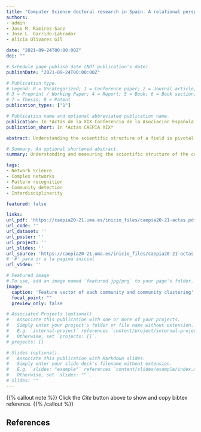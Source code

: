 ```yaml
---
title: "Computer Science doctoral research in Spain. A relational perspective"
authors:
- admin
- Jose M. Ramírez‐Sanz
- Jose L. Garrido‐Labrador
- Alicia Olivares Gil

date: "2021-09-24T00:00:00Z"
doi: ""

# Schedule page publish date (NOT publication's date).
publishDate: "2021-09-24T00:00:00Z"

# Publication type.
# Legend: 0 = Uncategorized; 1 = Conference paper; 2 = Journal article;
# 3 = Preprint / Working Paper; 4 = Report; 5 = Book; 6 = Book section;
# 7 = Thesis; 8 = Patent
publication_types: ["1"]

# Publication name and optional abbreviated publication name.
publication: In *Actas de la XIX Conferencia de la Asociación Española para la Inteligencia Artificial*
publication_short: In *Actas CAEPIA XIX*

abstract: Understanding the scientific structure of a field is pivotal for designing the strategic policy for the research development of the discipline and evaluating scientific production. The objective of this paper is to analyze and understand the structure of Computing Science as an area of knowledge in Spain. We use complex network analysis tools on the network representing the supervision and the participation in the examining committees of doctoral theses in this field. The results show a scientific network of academics characterized by a modular structure partially explained by specialization and a degree distribution compatible with a truncated power law. Also, we analyze the structure of the relationships between Artificial Intelligence and the rest of the fields, using the topic descriptors contained in each of the theses.

# Summary. An optional shortened abstract.
summary: Understanding and measuring the scientific structure of the computer Science field in Spain.

tags:
- Network Science
- Complex networks
- Pattern recognition
- Community detection
- Interdisciplinarity

featured: false

links:
url_pdf: 'https://caepia20-21.uma.es/inicio_files/caepia20-21-actas.pdf#page=702'
url_code: ''
url_dataset: ''
url_poster: ''
url_project: ''
url_slides: ''
url_source: 'https://caepia20-21.uma.es/inicio_files/caepia20-21-actas.pdf#page=702' 
# '#' para ir a la pagina inicial
url_video: ''

# Featured image
# To use, add an image named `featured.jpg/png` to your page's folder. 
image:
  caption: 'Feature vector of each community and community clustering'
  focal_point: ""
  preview_only: false

# Associated Projects (optional).
#   Associate this publication with one or more of your projects.
#   Simply enter your project's folder or file name without extension.
#   E.g. `internal-project` references `content/project/internal-project/index.md`.
#   Otherwise, set `projects: []`.
# projects: []

# Slides (optional).
#   Associate this publication with Markdown slides.
#   Simply enter your slide deck's filename without extension.
#   E.g. `slides: "example"` references `content/slides/example/index.md`.
#   Otherwise, set `slides: ""`.
# slides: ""
---
```


{{% callout note %}}
Click the *Cite* button above to show and copy bibtex reference.
{{% /callout %}}

## References